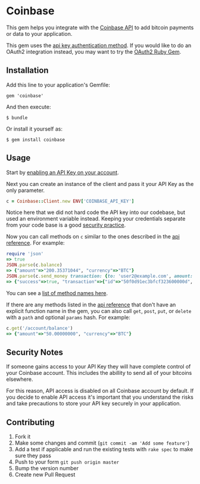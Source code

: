 # Coinbase

This gem helps you integrate with the [Coinbase API](https://coinbase.com/docs/api/overview) to add bitcoin payments or data to your application.

This gem uses the [api key authentication method](https://coinbase.com/docs/api/overview).  If you would like to do an OAuth2 integration instead, you may want to try the [OAuth2 Ruby Gem](https://github.com/intridea/oauth2).

## Installation

Add this line to your application's Gemfile:

    gem 'coinbase'

And then execute:

    $ bundle

Or install it yourself as:

    $ gem install coinbase

## Usage

Start by [enabling an API Key on your account](https://coinbase.com/account/integrations).

Next you can create an instance of the client and pass it your API Key as the only parameter.

```ruby
c = Coinbase::Client.new ENV['COINBASE_API_KEY']
```

Notice here that we did not hard code the API key into our codebase, but used an environment variable instead.  Keeping your credentials separate from your code base is a good [security practice](https://coinbase.com/docs/api/overview#security).

Now you can call methods on `c` similar to the ones described in the [api reference](https://coinbase.com/api/doc).  For example:

```ruby
require 'json'
=> true
JSON.parse(c.balance)
=> {"amount"=>"200.35371044", "currency"=>"BTC"}
JSON.parse(c.send_money transaction: {to: 'user2@example.com', amount: 0.10, notes: "sample transaction!"})
=> {"success"=>true, "transaction"=>{"id"=>"50f0d91ec3bfcf323600000d", "created_at"=>"2013-01-11T19:31:42-08:00", "notes"=>"sample transaction!", "amount"=>{"amount"=>"-0.10000000", "currency"=>"BTC"}, "request"=>false, "status"=>"complete", "sender"=>{"id"=>"4efec8d7bedd320001000003", "email"=>"user1@example.com", "name"=>"User One"}, "recipient"=>{"id"=>"50cfc10fcc75c4d8cd000010", "email"=>"user2@example.com", "name"=>"User Two"}, "recipient_address"=>"user2@example.com"}}
```

You can see a [list of method names here](https://github.com/coinbase/coinbase-ruby/blob/master/lib/coinbase/client.rb).

If there are any methods listed in the [api reference](https://coinbase.com/api/doc) that don't have an explicit function name in the gem, you can also call `get`, `post`, `put`, or `delete` with a `path` and optional `params` hash.  For example:

```ruby
c.get('/account/balance')
=> {"amount"=>"50.00000000", "currency"=>"BTC"}
```

## Security Notes

If someone gains access to your API Key they will have complete control of your Coinbase account.  This includes the abillity to send all of your bitcoins elsewhere.

For this reason, API access is disabled on all Coinbase account by default.  If you decide to enable API access it's important that you understand the risks and take precautions to store your API key securely in your application.

## Contributing

1. Fork it
2. Make some changes and commit (`git commit -am 'Add some feature'`)
4. Add a test if applicable and run the existing tests with `rake spec` to make sure they pass
6. Push to your form `git push origin master`
7. Bump the version number
8. Create new Pull Request
